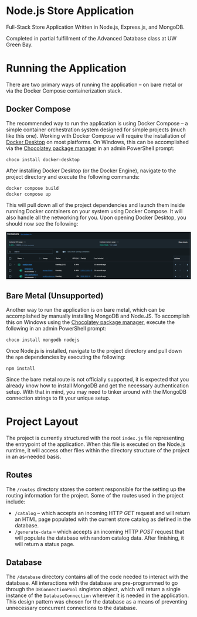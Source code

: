 # Node.js Store Application

Full-Stack Store Application Written in Node.js, Express.js, and MongoDB.

Completed in partial fulfillment of the Advanced Database class at UW Green Bay.

# Running the Application

There are two primary ways of running the application &ndash; on bare metal or via the Docker Compose containerization stack.

## Docker Compose

The recommended way to run the application is using Docker Compose &ndash; a simple container orchestration system designed for simple projects (much like this one). Working with Docker Compose will require the installation of [Docker Desktop](https://www.docker.com/products/docker-desktop/) on most platforms. On Windows, this can be accomplished via the [Chocolatey package manager](https://chocolatey.org/) in an admin PowerShell prompt:

```shell
choco install docker-desktop
```

After installing Docker Desktop (or the Docker Engine), navigate to the project directory and execute the following commands:

```shell
docker compose build
docker compose up
```

This will pull down all of the project dependencies and launch them inside running Docker containers on your system using Docker Compose. It will also handle all the networking for you. Upon opening Docker Desktop, you should now see the following:

![Docker Compose Cluster Running in Docker Desktop](docs/screenshots/docker_compose.png)

## Bare Metal (Unsupported)

Another way to run the application is on bare metal, which can be accomplished by manually installing MongoDB and Node.JS. To accomplish this on Windows
using the [Chocolatey package manager](https://chocolatey.org/), execute the following in an admin PowerShell prompt:

```shell
choco install mongodb nodejs
```

Once Node.js is installed, navigate to the project directory and pull down the `npm` dependencies by executing the following:

```shell
npm install
```

Since the bare metal route is not officially supported, it is expected that you already know how to install MongoDB and get the necessary authentication setup. With that in mind, you may need to tinker around with the MongoDB connection strings to fit your unique setup.

# Project Layout

The project is currently structured with the root `index.js` file representing the entrypoint of the application. When this
file is executed on the Node.js runtime, it will access other files within the directory structure of the project in an
as-needed basis.

## Routes

The `/routes` directory stores the content responsible for the setting up the routing information for the project. Some of the routes
used in the project include:
- `/catalog` &ndash; which accepts an incoming HTTP *GET* request and will return an HTML page populated with the current store catalog as defined in the database.
- `/generate-data` &ndash; which accepts an incoming HTTP *POST* request that will populate the database with random catalog data. After finishing, it will return a status page.

## Database

The `/database` directory contains all of the code needed to interact with the database. All interactions with the database
are pre-programmed to go through the `DBConnectionPool` singleton object, which will return a single instance of the `DatabaseConnection`
wherever it is needed in the application. This design pattern was chosen for the database as a means of preventing unnecessary concurrent
connections to the database.
